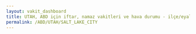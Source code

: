 ```yaml
---
layout: vakit_dashboard
title: UTAH, ABD için iftar, namaz vakitleri ve hava durumu - ilçe/eyalet seç
permalink: /ABD/UTAH/SALT_LAKE_CITY
---
```


<script type="text/javascript">
  var GLOBAL_COUNTRY = 'ABD';
  var GLOBAL_CITY = 'UTAH';
  var GLOBAL_STATE = 'SALT_LAKE_CITY';
  var lat = 72;
  var lon = 21;
</script>
